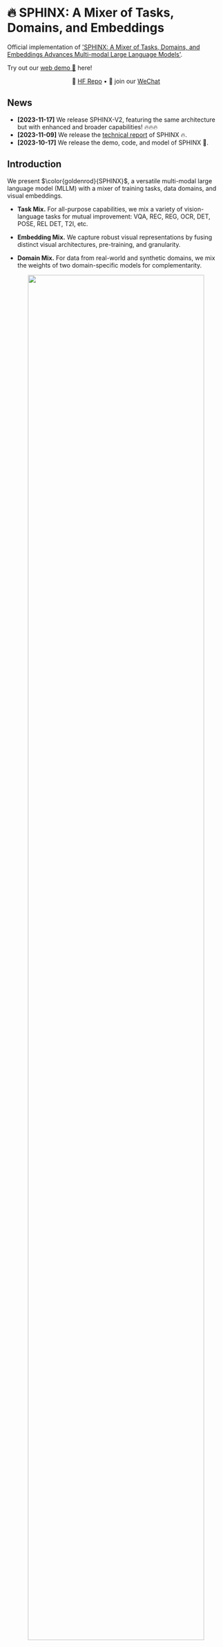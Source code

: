 # 🔥 SPHINX: A Mixer of Tasks, Domains, and Embeddings

Official implementation of ['SPHINX: A Mixer of Tasks, Domains, and Embeddings Advances Multi-modal Large Language Models'](https://github.com/Alpha-VLLM/LLaMA2-Accessory/blob/main/SPHINX/SPHINX_paper.pdf).

Try out our [web demo 🚀](http://imagebind-llm.opengvlab.com/) here!
<p align="center">
   🤗 <a href="https://huggingface.co/Alpha-VLLM/SPHINX" target="_blank">HF Repo</a> • 👋 join our <a href="https://github.com/Alpha-VLLM/LLaMA2-Accessory/blob/main/docs/wechat.md" target="_blank">WeChat</a>
</p>

## News
* **[2023-11-17]** We release SPHINX-V2, featuring the same architecture but with enhanced and broader capabilities! 🔥🔥🔥
* **[2023-11-09]** We release the [technical report](https://github.com/Alpha-VLLM/LLaMA2-Accessory/blob/main/SPHINX/SPHINX_paper.pdf) of SPHINX 🔥.
* **[2023-10-17]** We release the demo, code, and model of SPHINX 🎉.

## Introduction

We present $\color{goldenrod}{SPHINX}$, a versatile multi-modal large language model (MLLM) with a mixer of training tasks, data domains, and visual embeddings. 

- **Task Mix.** For all-purpose capabilities, we mix a variety of vision-language tasks for mutual improvement: VQA, REC, REG, OCR, DET, POSE, REL DET, T2I, etc.

- **Embedding Mix.** We capture robust visual representations by fusing distinct visual architectures, pre-training, and granularity.

- **Domain Mix.** For data from real-world and synthetic domains, we mix the weights of two domain-specific models for complementarity.

<p align="center">                                                                                                                                          <img src="figs/pipeline.png"/ width="90%"> <br>
</p>

On top of SPHINX, we propose to further mix visual scales and sub-images for better capture fine-grained semantics on high-resolution images.
<p align="center">                                                                                                                                          
  <img src="figs/pipeline2.png"/ width="90%"> <br>
</p>

## Evaluation
We provide a comprehensive evaluation of $\color{goldenrod}{SPHINX}$ and showcase results across multiple benchmarks. 

### MLLM Benchmarks
| Method               | POPE | MME<sup>P</sup> | MME<sup>C</sup> | MMB  | MMB<sup>CN</sup> | SEED | LLava<sup>W</sup> | MM-Vet | CCbench | MathVista |
|----------------------|------|------------------|------------------|------|-------------------|------|---------------------|--------|---------|-----------|
| BLIP-2               | 85.3 | 1293.8           | -                | -    | -                 | 46.4 | 38.1                | 22.4   | -       | -         |
| InstructBLIP-7B      | -    | -                | -                | 36   | 23.7              | 53.4 | 60.9                | 26.2   | 12.1    | 25.3      |
| InstructBLIP-13B     | 78.9 | 1212.8           | -                | -    | -                 | -    | 58.2                | 25.6   | -       | -         |
| Shikra               | -    | -                | -                | 58.8 | -                 | -    | -                   | -      | -       | -         |
| LLaMA-AdapterV2      | -    | 1328.40          | 356.43           | -    | -                 | -    | -                   | -      | -       | -         |
| Qwen-VL-7B           | -    | -                | -                | 38.2 | 7.4               | 56.3 | -                   | -      | 5.5     | -         |
| Qwen-VL-7B-Chat      | -    | 1487.58          | **360.71**        | 60.6 | 56.7              | 58.2 | -                   | -      | **39.3** | -      |
| LLaVA1.5-7B          | 85.9 | -                | -                | 64.3 | 58.3              | 58.6 | 63.4                | 30.5   | 16.4    | -         |
| LLaVA1.5-13B         | 85.9 | -                | -                | **67.7** | **63.6** | 61.6 | 70.7                | 35.4   | 26.5    | -         |
| SPHINX               | 80.7 | 1476.1           | 322.2            | 66.9 | 56.2              | 69.14| 73.5                | 36.0   | 25.6    | 27.0      |
| Long-SPHINX          | **90.8** | **1560.2**    | 310.0            | 67.1 | 59.5              | **71.62** | **74.3** | **36.6** | 27.9 | **27.5** |


### Academic Task-oriented Benchmarks
| Method        | OKVQA | VQAV2 | VizWiz | GQA | VSR | ScienceQA | IconVQA | TextVQA | OCR-VQA |
|---------------|-------|-------|--------|-----|-----|-----------|---------|---------|---------|
| BLIP-2        | 45.9  | -     | 19.6   | 41.0| 50.9| -         | 40.6    | -       | 40.6    |
| InstructBLIP  | -     | -     | 33.4   | 49.5| 52.1| -         | 44.8    | -       | 44.8    |
| Shikra        | 47.2  | 77.4  | -      | -   | -   | -         | -       | -       | -       |
| MiniGPT-v2    | 57.8  | -     | **53.6** | 60.1| 62.9| -       | 51.5    | -       | -       |
| Qwen-VL-7B    | 58.6  | 79.5  | 35.2   | 59.3| 63.8| 67.1      | -       | **63.8**| **75.7**|
| Qwen-VL-7B-Chat| 56.6  | 78.2  | 38.9   | 57.5| 61.5| 68.2      | -       | 61.5    | 70.5    |
| LLaVA1.5-7B   | -     | 78.5  | 50     | 62  | -   | 66.8      | -       | 58.2    | -       |
| LLaVA1.5-13B  | -     | 80    | **53.6** | **63.3** | - | **71.6**| -       | 61.3    | -       |
| SPHINX        | 62.08 | 78.08 | 39.91  | 62.59 | 58.5| 66.01    | 50.35   | 51.63   | 66.01   |
| Long-SPHINX   | **62.21** | **80.2** | 46.75 | 62.88 | **65.42** | 70.01| **52.68** | 58.78 | 70.01   |


### REC benchmarks
| Methods           | RefCOCO (val) | RefCOCO (test-A) | RefCOCO (test-B) | RefCOCO+ (val) | RefCOCO+ (test-A) | RefCOCO+ (test-B) | RefCOCOg (val-u) | RefCOCOg (test-u) | Avg     |
|-------------------|---------------|------------------|------------------|----------------|-------------------|-------------------|------------------|-------------------|---------|
| UNINEXT           | 92.64         | 94.33            | 91.46            | 85.24          | 89.63             | 79.79             | 88.73            | 89.37             | 88.90   |
| G-DINO-L          | 90.56         | 93.19            | 88.24            | 82.75          | 88.95             | 75.92             | 86.13            | 87.02             | 86.60   |
| VisionLLM-H       | -             | 86.70            | -                | -              | -                 | -                 | -                | -                 | -       |
| OFA-L             | 79.96         | 83.67            | 76.39            | 68.29          | 76.00             | 61.75             | 67.57            | 67.58             | 72.65   |
| Shikra 7B         | 87.01         | 90.61            | 80.24            | 81.60          | 87.36             | 72.12             | 82.27            | 82.19             | 82.93   |
| Shikra 13B        | 87.83         | 91.11            | 81.81            | 82.89          | 87.79             | 74.41             | 82.64            | 83.16             | 83.96   |
| MiniGPT-v2 7B     | 88.69         | 91.65            | 85.33            | 79.97          | 85.12             | 74.45             | 84.44            | 84.66             | 84.29   |
| MiniGPT-v2 7B-chat| 88.06         | 91.29            | 84.30            | 79.58          | 85.52             | 73.32             | 84.19            | 84.31             | 83.70   |
| Qwen-VL-7B        | 89.36         | 92.26            | 85.34            | 83.12          | 88.25             | 77.21             | 85.58            | 85.48             | 86.45   |
| Qwen-VL-7B-Chat   | 88.55         | 92.27            | 84.51            | 82.82          | 88.59             | 76.79             | 85.96            | 86.32             | 85.74   |
| Sphinix           | 89.15         | 91.37            | 85.13            | 82.77          | 87.29             | 76.85             | 84.87            | 83.65             | 84.12   |
| Sphinix-Long      | **91.05**     | **92.65**        | **86.56**        | **86.64**      | **91.08**         | **80.35**         | **88.19**        | **88.35**         | **88.14**|



## Inference
### Installation
+ SPHINX is built upon LLaMA2-Accessory, please follow the instructions [here](https://llama2-accessory.readthedocs.io/en/latest/install.html) for environment setup.
``` bash
pip install git+https://github.com/facebookresearch/segment-anything.git
```

### Weights

We release the following checkpoints:

| Name         | Architecture                                      | Checkpoint                                                   |
| ------------ | ------------------------------------------------- | ------------------------------------------------------------ |
| SPHINX       | [llama_ens](../accessory/model/LLM/llama_ens.py)  | [here](https://huggingface.co/Alpha-VLLM/LLaMA2-Accessory/tree/main/finetune/mm/SPHINX/SPHINX) |
| SPHINX-1K    | [llama_ens5](../accessory/model/LLM/llama_ens.py) | [here](https://huggingface.co/Alpha-VLLM/LLaMA2-Accessory/tree/main/finetune/mm/SPHINX/SPHINX-1k) |
| SPHINX-v2-1k | [llama_ens5](../accessory/model/LLM/llama_ens.py) | [here](https://huggingface.co/Alpha-VLLM/LLaMA2-Accessory/tree/main/finetune/mm/SPHINX/SPHINX-v2-1k) |

*Note that SPHINX-1K was previously called Long-SPHINX*

Please download them to your own machine. The file structure should appear as follows:

```
path/to/checkpoint
├── consolidated.00-of-02.model.pth
└── consolidated.01-of-02.model.pth
```


### Simple Inference
We provide a simple script [inference.py](inference.py) to illustrate how to use SPHINX for inference:
```bash
python inference.py
```
Please modify the configuration variables within the script before running it.

### Host Local Demo
For thoes who want to host a demo like [our official one](http://imagebind-llm.opengvlab.com/) locally, this section provides a step-by-step guide. 
+ [SAM](https://github.com/facebookresearch/segment-anything.git) should be installed to enable segmentation. 
+ *If you're already familiar with the LLAMA2-Accessory toolkit, note that hosting a SPHINX demo follows the same pipeline as hosting demos for the other models supported by LLAMA2-Accessory.*


#### SPHINX
Execute the following command for demo hosting:
``` bash
cd LLaMA2-Accessory/accessory
python demos/multi_turn_mm_box.py --n_gpus=2 \
--tokenizer_path=/path/to/tokenizer.model --llama_type=llama_ens \
--pretrained_path /path/to/checkpoint/
```
Explanation of each argument:

+ `--n_gpus`: Number of gpus to use. Utilizing more GPUs will alleviate memory usage on each GPU through model parallelism. Currently, this argument should be set to either 1 or 2, as support for *consolidated ckpt num < gpu num* is not yet available.
+ `--tokenizer_path`: Path to the official LLaMA2 tokenizer. Note that the tokenizer file is the same for both LLaMA and LLaMA2. You may download it from [here](https://huggingface.co/Alpha-VLLM/LLaMA2-Accessory/blob/main/config/tokenizer.model).
+ `--llama_type`: The model architecture of SPHINX is defined in [accessory/model/LLM/llama_ens.py](../accessory/model/LLM/llama_ens.py),  and specifying `--llama_type=llama_ens` tells the demo program to use this architecture.
+ `--pretrained_path`: The path to pre-trained checkpoint.

#### SPHINX-1k & SPHINX-v2-1k
Execute the following command for demo hosting:
``` bash
cd LLaMA2-Accessory/accessory
python demos/multi_turn_mm_box.py --n_gpus=2 \
--tokenizer_path=/path/to/tokenizer.model --llama_type=llama_ens5 \
--pretrained_path /path/to/checkpoint/
```
Explanation:
+ `--llama_type`: The model architecture of SPHINX-1k is defined in [accessory/model/LLM/llama_ens5.py](../accessory/model/LLM/llama_ens5.py), and specifying `--llama_type=llama_ens5` tells the demo program to use this architecture.
